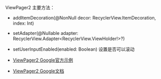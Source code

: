 
ViewPager2 主要方法：
* addItemDecoration(@NonNull decor: RecyclerView.ItemDecoration, index: Int)
* setAdapter(@Nullable adapter: RecyclerView.Adapter<RecyclerView.ViewHolder!>?)
* setUserInputEnabled(enabled: Boolean) 设置是否可以滚动


* [ViewPager2 Google官方示例](https://github.com/android/views-widgets-samples/tree/master/ViewPager2)

* [ViewPager2 Google文档](https://developer.android.google.cn/guide/navigation/navigation-swipe-view-2)